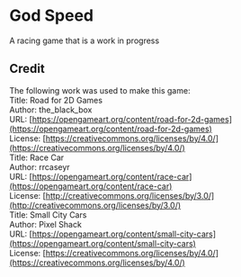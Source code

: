 # God Speed
A racing game that is a work in progress

## Credit
The following work was used to make this game: \
Title: Road for 2D Games \
Author: the_black_box \
URL: [https://opengameart.org/content/road-for-2d-games](https://opengameart.org/content/road-for-2d-games) \
License: [https://creativecommons.org/licenses/by/4.0/](https://creativecommons.org/licenses/by/4.0/) \
Title: Race Car \
Author: rrcaseyr \
URL: [https://opengameart.org/content/race-car](https://opengameart.org/content/race-car) \
License: [http://creativecommons.org/licenses/by/3.0/](http://creativecommons.org/licenses/by/3.0/) \
Title: Small City Cars \
Author: Pixel Shack \
URL: [https://opengameart.org/content/small-city-cars](https://opengameart.org/content/small-city-cars) \
License: [https://creativecommons.org/licenses/by/4.0/](https://creativecommons.org/licenses/by/4.0/)